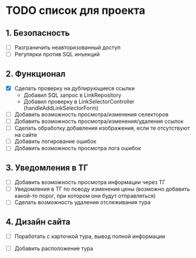 # TODO список для проекта

## 1. Безопасность
- [ ] Разграничить неавторизованный доступ
- [ ] Регулярки против SQL инъекций

## 2. Функционал
- [x] Сделать проверку на дублирующиеся ссылки
  - Добавил SQL запрос в LinkRepository
  - Добавил проверку в LinkSelectorController (handleAddLinkSelectorForm)
- [ ] Добавить возможность просмотра/изменения селекторов
- [ ] Добавить возможность просмотра/изменения/удаления ссылок
- [ ] Сделать обработку добавления изображения, если те отсутствуют на сайте
- [ ] Добавить логирование ошибок
- [ ] Добавить возможность просмотра лога ошибок

## 3. Уведомления в ТГ
- [ ] Добавить возможность просмотра информации через ТГ
- [ ] Уведомления в ТГ по поводу изменения цены (возможно добавить какой-то порог, при котором они будут отправляться)
- [ ] Сделать возможность удаления отслеживания тура

## 4. Дизайн сайта
- [ ] Поработать с карточкой тура, вывод полной информации
- [ ] Добавить расположение тура

